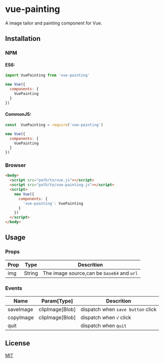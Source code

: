 # vue-painting

<!-- ![License](https://img.shields.io/npm/l/express.svg?registry_uri=https%3A%2F%2Fregistry.npmjs.com) -->

A image tailor and painting component for Vue.

## Installation

### NPM

#### ES6:

```js
import VuePainting from 'vue-painting'

new Vue({
  components: {
    VuePainting
  }
})
```
#### CommonJS:

```js
const  VuePainting = require('vue-painting')

new Vue({
  components: {
    VuePainting
  }
})
```

### Browser

```html
<body>
  <script src="path/to/vue.js"></script>
  <script src="path/to/vue-painting.js"></script>
  <script>
    new Vue({
      components: {
        'vue-painting': VuePainting
      }
    })
  </script>
</body>
```

## Usage

### Props

| Prop | Type | Descrition |
| ---- | ---- | ---------- |
| img | String | The image source,can be `base64` and `url` |

### Events

| Name | Param[Type] | Descrition |
| ---- | ---- | ---------- |
| saveImage | clipImage[Blob] | dispatch when `save button` click |
| copyImage | clipImage[Blob] | dispatch when `√` click |
| quit | | dispatch when `quit` |

## License

[MIT](https://opensource.org/licenses/MIT)

